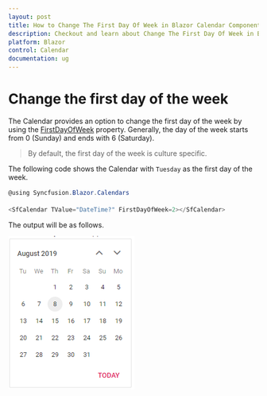```yaml
---
layout: post
title: How to Change The First Day Of Week in Blazor Calendar Component | Syncfusion
description: Checkout and learn about Change The First Day Of Week in Blazor Calendar component of Syncfusion, and more details.
platform: Blazor
control: Calendar
documentation: ug
---
```


# Change the first day of the week

The Calendar provides an option to change the first day of the week by using the [FirstDayOfWeek](https://help.syncfusion.com/cr/blazor/Syncfusion.Blazor.Calendars.CalendarBase-1.html#Syncfusion_Blazor_Calendars_CalendarBase_1_FirstDayOfWeek)
property. Generally, the day of the week starts from 0 (Sunday) and ends with 6 (Saturday).

> By default, the first day of the week is culture specific.

The following code shows the Calendar with `Tuesday` as the first day of the week.

```csharp
@using Syncfusion.Blazor.Calendars

<SfCalendar TValue="DateTime?" FirstDayOfWeek=2></SfCalendar>
```

The output will be as follows.

![calendar](../images/first-day-of-week.png)
